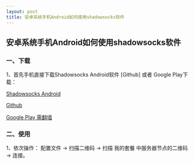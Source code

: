 ```yaml
---
layout: post
title: 安卓系统手机Android如何使用shadowsocks软件
---
```


## 安卓系统手机Android如何使用shadowsocks软件

### 一、下载

1、首先手机直接下载Shadowsocks Android软件 [Github] 或者 Google Play下载：

[Shadowsocks Android](https://github.com/shadowsocks/shadowsocks-android/releases/download/v4.6.1/shadowsocks--universal-4.6.1.apk)

[Github](https://github.com/shadowsocks/shadowsocks-android/releases)

[Google Play 需翻墙](https://play.google.com/store/apps/details?id=com.github.shadowsocks)

### 二、使用

1、依次操作： 配置文件 -> 扫描二维码 -> 扫描 我的套餐 中服务器节点的二维码 -> 连接。
